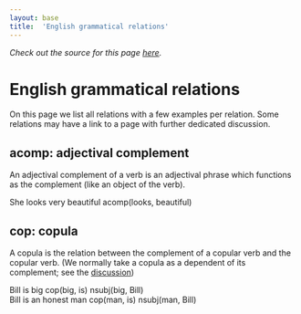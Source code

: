 ```yaml
---
layout: base
title:  'English grammatical relations'
---
```


*Check out the source for this page [here](https://raw.githubusercontent.com/fginter/sdmanualtest/gh-pages/en.md).*

# English grammatical relations

On this page we list all relations with a few examples per relation. Some relations
may have a link to a page with further dedicated discussion.

## acomp: adjectival complement

An adjectival complement of a verb is an adjectival phrase which
functions as the complement (like an object of the verb).

<div id="simple-example" class="sd-parse">
She looks very beautiful
acomp(looks, beautiful)
</div>

## cop: copula

A copula is the relation between the complement of a copular verb and the copular verb. (We
normally take a copula as a dependent of its complement; see the [discussion](en-cop.html))

<div id="simple-example" class="sd-parse">
Bill is big
cop(big, is)
nsubj(big, Bill)
</div>

<div id="simple-example" class="sd-parse">
Bill is an honest man
cop(man, is)
nsubj(man, Bill)
</div>


